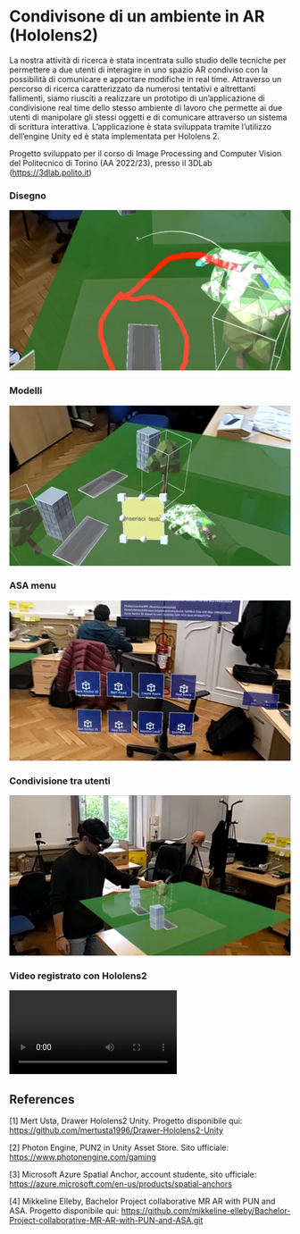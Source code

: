 # Condivisone di un ambiente in AR (Hololens2)

La nostra attività di ricerca è stata incentrata sullo studio delle tecniche per permettere a due utenti di interagire in uno spazio AR condiviso con la possibilità di comunicare e apportare modifiche in real time. Attraverso un percorso di ricerca caratterizzato da numerosi tentativi e altrettanti fallimenti,  siamo riusciti a realizzare un prototipo di un’applicazione di condivisione real time dello stesso ambiente di lavoro che permette ai due utenti di manipolare gli stessi oggetti e di comunicare attraverso un sistema di scrittura interattiva. L’applicazione è stata sviluppata tramite l’utilizzo dell’engine Unity ed è stata implementata per Hololens 2.

Progetto sviluppato per il corso di Image Processing and Computer Vision del Politecnico di Torino (AA 2022/23), presso il 3DLab (https://3dlab.polito.it)

### Disegno
<p>
    <img src="screenshots/figure1.png" width="512" height="287" />
</p>

### Modelli
<p>
    <img src="screenshots/figure2.png" width="512" height="287" />
</p>

### ASA menu
<p>
    <img src="screenshots/figure3.png" width="512" height="287" />
</p>

### Condivisione tra utenti
<p>
    <img src="screenshots/figure4.png" width="512" height="287" />
</p>

### Video registrato con Hololens2
<p>
    <video src="video/20240423_165721_HoloLens.mp4"/>
</p>

## References
[1]	Mert Usta, Drawer Hololens2 Unity. Progetto disponibile qui: https://github.com/mertusta1996/Drawer-Hololens2-Unity 

[2]	Photon Engine, PUN2 in Unity Asset Store. Sito ufficiale: https://www.photonengine.com/gaming 

[3]	Microsoft Azure Spatial Anchor, account studente, sito ufficiale:  https://azure.microsoft.com/en-us/products/spatial-anchors

[4]	Mikkeline Elleby, Bachelor Project collaborative MR AR with PUN and ASA. Progetto disponibile qui: https://github.com/mikkeline-elleby/Bachelor-Project-collaborative-MR-AR-with-PUN-and-ASA.git
